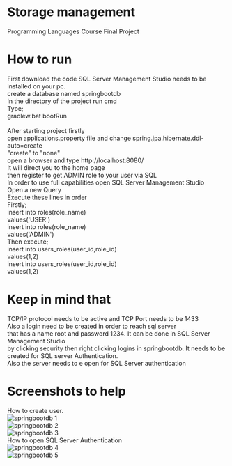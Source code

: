 # Storage management 
 Programming Languages Course Final Project
 
# How to run<br />
 First download the code
 SQL Server Management Studio needs to be installed on your pc.<br />
 create a database named springbootdb<br />
 In the directory of the project run cmd<br />
 Type;<br />
 gradlew.bat bootRun
 <br />
 <br />
 After starting project firstly<br />
 open applications.property file and change spring.jpa.hibernate.ddl-auto=create<br />
 "create" to "none"<br />
 open a browser and type http://localhost:8080/ <br />
 It will direct you to the home page <br />
 then register to get ADMIN role to your user via SQL <br />
 In order to use full capabilities open  SQL Server Management Studio<br />
 Open a new Query<br />
 Execute these lines in order<br />
 Firstly;<br />
insert into roles(role_name)<br />
values('USER')<br />
insert into roles(role_name)<br />
values('ADMIN')<br />
Then execute;<br />
insert into users_roles(user_id,role_id)<br />
values(1,2)<br />
insert into users_roles(user_id,role_id)<br />
values(1,2)<br />

# Keep in mind that<br />
TCP/IP protocol needs to be active and TCP Port needs to be 1433<br />
Also a login need to be created in order to reach sql server<br />
that has a name root and password 1234. It can be done in SQL Server Management Studio<br />
by clicking security then right clicking logins in springbootdb. It needs to be created for SQL server Authentication.<br />
Also the server needs to e open for SQL Server authentication<br />
# Screenshots to help<br />
How to create user.<br />
![springbootdb 1](https://user-images.githubusercontent.com/77251099/106119509-5a088b80-6166-11eb-9659-d7eab3a7a4f0.png)<br />
![springbootdb 2](https://user-images.githubusercontent.com/77251099/106119512-5b39b880-6166-11eb-85e0-fe5d772fb642.png)<br />
![springbootdb 3](https://user-images.githubusercontent.com/77251099/106119511-5aa12200-6166-11eb-9cd9-7f1e08e33c01.png)<br />
How to open SQL Server Authentication<br />
![springbootdb 4](https://user-images.githubusercontent.com/77251099/106119915-c97e7b00-6166-11eb-8e10-118a528f0875.png)<br />
![springbootdb 5](https://user-images.githubusercontent.com/77251099/106119919-ca171180-6166-11eb-8d83-f0416381cfdf.png)

